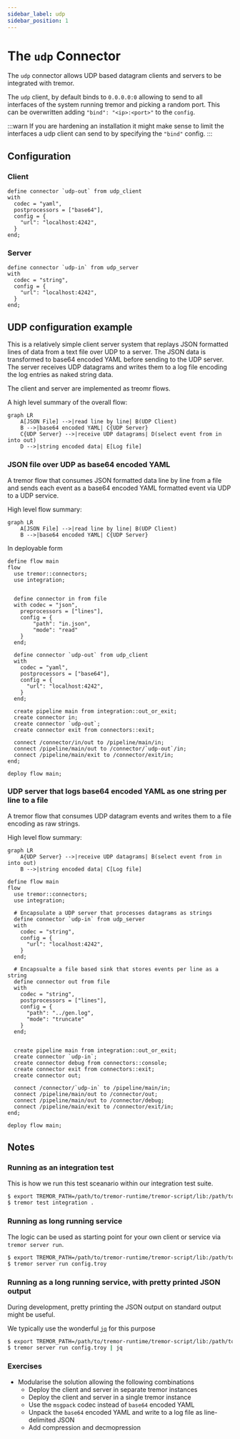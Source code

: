 ```yaml
---
sidebar_label: udp
sidebar_position: 1
---
```


# The `udp` Connector

The `udp` connector allows UDP based datagram clients and servers to be integrated with tremor.

The `udp` client, by default binds to `0.0.0.0:0` allowing to send to all interfaces of the system running tremor and picking a random port. This can be overwritten adding `"bind": "<ip>:<port>"` to the `config`.

:::warn
If you are hardening an installation it might make sense to limit the interfaces a udp client can send to by specifying the `"bind"` config.
:::

## Configuration

### Client

```tremor title="config.troy"
define connector `udp-out` from udp_client
with
  codec = "yaml",
  postprocessors = ["base64"],
  config = {
    "url": "localhost:4242",
  }
end;
```

### Server

```tremor title="config.troy"
define connector `udp-in` from udp_server
with
  codec = "string",
  config = { 
    "url": "localhost:4242",
  }
end;
```

## UDP configuration example

This is a relatively simple client server system that replays JSON formatted lines of data
from a text file over UDP to a server. The JSON data is transformed to base64 encoded YAML
before sending to the UDP server. The server receives UDP datagrams and writes them to a
log file encoding the log entries as naked string data.

The client and server are implemented as treomr flows.

A high level summary of the overall flow:

```mermaid
graph LR
    A[JSON File] -->|read line by line| B(UDP Client)
    B -->|base64 encoded YAML| C{UDP Server}
    C{UDP Server} -->|receive UDP datagrams| D(select event from in into out)
    D -->|string encoded data| E[Log file]
```

### JSON file over UDP as base64 encoded YAML

A tremor flow that consumes JSON formatted data line by line
from a file and sends each event as a base64 encoded YAML formatted
event via UDP to a UDP service.

High level flow summary:

```mermaid
graph LR
    A[JSON File] -->|read line by line| B(UDP Client)
    B -->|base64 encoded YAML| C{UDP Server}
```

In deployable form

```tremor title="config.troy"
define flow main
flow
  use tremor::connectors;
  use integration;


  define connector in from file
  with codec = "json",
    preprocessors = ["lines"],
    config = {
        "path": "in.json",
        "mode": "read"
    }
  end;

  define connector `udp-out` from udp_client
  with
    codec = "yaml",
    postprocessors = ["base64"],
    config = {
      "url": "localhost:4242",
    }
  end;
  
  create pipeline main from integration::out_or_exit;
  create connector in;
  create connector `udp-out`;
  create connector exit from connectors::exit;

  connect /connector/in/out to /pipeline/main/in;
  connect /pipeline/main/out to /connector/`udp-out`/in;
  connect /pipeline/main/exit to /connector/exit/in;
end;

deploy flow main;
```

### UDP server that logs base64 encoded YAML as one string per line to a file

A tremor flow that consumes UDP datagram events and writes them
to a file encoding as raw strings.

High level flow summary:

```mermaid
graph LR
    A{UDP Server} -->|receive UDP datagrams| B(select event from in into out)
    B -->|string encoded data| C[Log file]
```


```tremor title="config.troy"
define flow main
flow
  use tremor::connectors;
  use integration;
  
  # Encapsulate a UDP server that processes datagrams as strings
  define connector `udp-in` from udp_server
  with
    codec = "string",
    config = { 
      "url": "localhost:4242",
    }
  end;

  # Encapsualte a file based sink that stores events per line as a string
  define connector out from file
  with
    codec = "string",
    postprocessors = ["lines"],
    config = {
      "path": "../gen.log",
      "mode": "truncate"
    }
  end;


  create pipeline main from integration::out_or_exit;
  create connector `udp-in`;
  create connector debug from connectors::console;
  create connector exit from connectors::exit;
  create connector out;

  connect /connector/`udp-in` to /pipeline/main/in;
  connect /pipeline/main/out to /connector/out;
  connect /pipeline/main/out to /connector/debug;
  connect /pipeline/main/exit to /connector/exit/in;
end;

deploy flow main;
```

## Notes

### Running as an integration test

This is how we run this test sceanario within our integration test suite.

```bash
$ export TREMOR_PATH=/path/to/tremor-runtime/tremor-script/lib:/path/to/tremor-runtime/tremor-cli/tests/lib
$ tremor test integration .
```

### Running as long running service

The logic can be used as starting point for your own client or service via `tremor server run`.

```bash
$ export TREMOR_PATH=/path/to/tremor-runtime/tremor-script/lib:/path/to/tremor-runtime/tremor-cli/tests/lib
$ tremor server run config.troy
```

### Running as a long running service, with pretty printed JSON output

During development, pretty printing the JSON output on standard output might be useful.

We typically use the wonderful [`jq`](https://stedolan.github.io/jq/) for this purpose

```bash
$ export TREMOR_PATH=/path/to/tremor-runtime/tremor-script/lib:/path/to/tremor-runtime/tremor-cli/tests/lib
$ tremor server run config.troy | jq
```

### Exercises

* Modularise the solution allowing the following combinations
  * Deploy the client and server in separate tremor instances
  * Deploy the client and server in a single tremor instance
  * Use the `msgpack` codec instead of `base64` encoded YAML
  * Unpack the `base64` encoded YAML and write to a log file as line-delimited JSON
  * Add compression and decmopression


